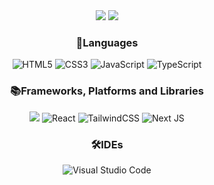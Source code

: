 <div align="center">
  <img src="https://capsule-render.vercel.app/api?type=Waving&color=auto&height=200&section=header&text=Seongcheol's%20Github&fontSize=65" />
  <img src="https://github-readme-stats.vercel.app/api?username=hsc03&show_icons=true" />
</div>

<div align="center">
  <div>
    <h3>📕Languages</h3>
    <img src="https://img.shields.io/badge/html5-%23E34F26.svg?style=for-the-badge&logo=html5&logoColor=white" alt="HTML5"/>
    <img src="https://img.shields.io/badge/css3-%231572B6.svg?style=for-the-badge&logo=css3&logoColor=white" alt="CSS3"/>
    <img src="https://img.shields.io/badge/javascript-%23323330.svg?style=for-the-badge&logo=javascript&logoColor=%23F7DF1E" alt="JavaScript"/>
    <img src="https://img.shields.io/badge/typescript-%23007ACC.svg?style=for-the-badge&logo=typescript&logoColor=white" alt="TypeScript"/>
  </div>
  <div>
    <h3>📚Frameworks, Platforms and Libraries</h3>
    <img src="https://img.shields.io/badge/NPM-%23CB3837.svg?style=for-the-badge&logo=npm&logoColor=white"/>
    <img src="https://img.shields.io/badge/react-%2320232a.svg?style=for-the-badge&logo=react&logoColor=%2361DAFB" alt="React"/>
    <img src="https://img.shields.io/badge/tailwindcss-%2338B2AC.svg?style=for-the-badge&logo=tailwind-css&logoColor=white" alt="TailwindCSS"/>
    <img src="https://img.shields.io/badge/Next-black?style=for-the-badge&logo=next.js&logoColor=white" alt="Next JS"/>
  </div>
  <div>
    <h3>🛠IDEs</h3>
    <img src="https://img.shields.io/badge/Visual%20Studio%20Code-0078d7.svg?style=for-the-badge&logo=visual-studio-code&logoColor=white" alt="Visual Studio Code"/>
  </div>
</div>

<br />
